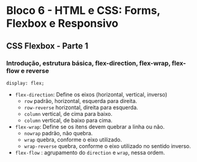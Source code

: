 # Bloco 6 - HTML e CSS: Forms, Flexbox e Responsivo

## CSS Flexbox - Parte 1

### Introdução, estrutura básica, flex-direction, flex-wrap, flex-flow e reverse

```
display: flex;
```

- `flex-direction`: Define os eixos (horizontal, vertical, inverso)
  - `row` padrão, horizontal, esquerda para direita.
  - `row-reverse` horizontal, direita para esquerda.
  - `column` vertical, de cima para baixo.
  - `column` vertical, de baixo para cima.
- `flex-wrap`: Define se os itens devem quebrar a linha ou não.
  - `nowrap` padrão, não quebra.
  - `wrap` quebra, conforme o eixo utilizado.
  - `wrap-reverse` quebra, conforme o eixo utilizado no sentido inverso.
- `flex-flow` : agrupamento do `direction` e `wrap`, nessa ordem.
